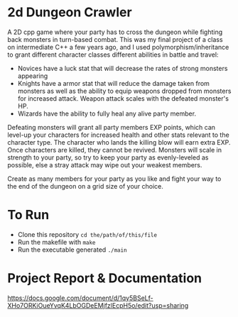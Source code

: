# 2d Dungeon Crawler #
A 2D cpp game where your party has to cross the dungeon while fighting back monsters in turn-based combat. This was my final project of a class on intermediate C++ a few years ago, and I used polymorphism/inheritance to grant different character classes different abilities in battle and travel:

- Novices have a luck stat that will decrease the rates of strong monsters appearing
- Knights have a armor stat that will reduce the damage taken from monsters as well as the ability to equip weapons dropped from monsters for increased attack. Weapon attack scales with the defeated monster's HP.
- Wizards have the ability to fully heal any alive party member.

Defeating monsters will grant all party members EXP points, which can level-up your characters for increased health and other stats relevant to the character type. The character who lands the killing blow will earn extra EXP. Once characters are killed, they cannot be revived. Monsters will scale in strength to your party, so try to keep your party as evenly-leveled as possible, else a stray attack may wipe out your weakest members.

Create as many members for your party as you like and fight your way to the end of the dungeon on a grid size of your choice.

# To Run #
- Clone this repository `cd the/path/of/this/file`
- Run the makefile with `make`
- Run the executable generated `./main`

# Project Report & Documentation #
https://docs.google.com/document/d/1qy5BSeLf-XHo7ORKiOueYvqK4LbOGDeEMjfzlEcpH5o/edit?usp=sharing

